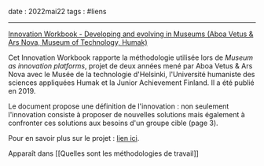 date : 2022mai22
tags : #liens

---------

[Innovation Workbook - Developing and evolving in Museums (Aboa Vetus & Ars Nova, Museum of Technology, Humak)](https://www.ecsite.eu/sites/default/files/developing_and_evolving_in_museums_workbook.pdf)

Cet Innovation Workbook rapporte la méthodologie utilisée lors de *Museum as innovation platforms*, projet de deux années mené par Aboa Vetus & Ars Nova avec le Musée de la technologie d'Helsinki, l'Université humaniste des sciences appliquées Humak et la Junior Achievement Finland. Il a été publié en 2019. 

Le document propose une définition de l'innovation : non seulement l'innovation consiste à proposer de nouvelles solutions mais également à confronter ces solutions aux besoins d'un groupe cible (page 3). 

Pour en savoir plus sur le projet : [lien ici](https://www.aboavetusarsnova.fi/en/news/museums-as-innovation-platforms-new-project-widens-the-use-of-museums). 

Apparaît dans [[Quelles sont les méthodologies de travail]]